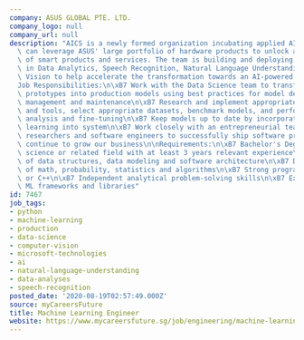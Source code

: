 ```yaml
---
company: ASUS GLOBAL PTE. LTD.
company_logo: null
company_url: null
description: "AICS is a newly formed organization incubating applied AI services that\
  \ can leverage ASUS' large portfolio of hardware products to unlock a new generation\
  \ of smart products and services. The team is building and deploying deep technologies\
  \ in Data Analytics, Speech Recognition, Natural Language Understanding, and Computer\
  \ Vision to help accelerate the transformation towards an AI-powered future.\n\n\
  Job Responsibilities:\n\xB7 Work with the Data Science team to transform data science\
  \ prototypes into production models using best practices for model development,\
  \ management and maintenance\n\xB7 Research and implement appropriate ML algorithms\
  \ and tools, select appropriate datasets, benchmark models, and perform statistical\
  \ analysis and fine-tuning\n\xB7 Keep models up to date by incorporating continuous\
  \ learning into system\n\xB7 Work closely with an entrepreneurial team of experienced\
  \ researchers and software engineers to successfully ship software products and\
  \ continue to grow our business\n\nRequirements:\n\xB7 Bachelor's Degree in computer\
  \ science or related field with at least 3 years relevant experience\n\xB7 Understanding\
  \ of data structures, data modeling and software architecture\n\xB7 Deep knowledge\
  \ of math, probability, statistics and algorithms\n\xB7 Strong programming in Python\
  \ or C++\n\xB7 Independent analytical problem-solving skills\n\xB7 Experience with\
  \ ML frameworks and libraries"
id: 7467
job_tags:
- python
- machine-learning
- production
- data-science
- computer-vision
- microsoft-technologies
- ai
- natural-language-understanding
- data-analyses
- speech-recognition
posted_date: '2020-08-19T02:57:49.000Z'
source: myCareersFuture
title: Machine Learning Engineer
website: https://www.mycareersfuture.sg/job/engineering/machine-learning-engineer-0affde6e6fb7cf0ba43c25e90fd9f529
---
```

